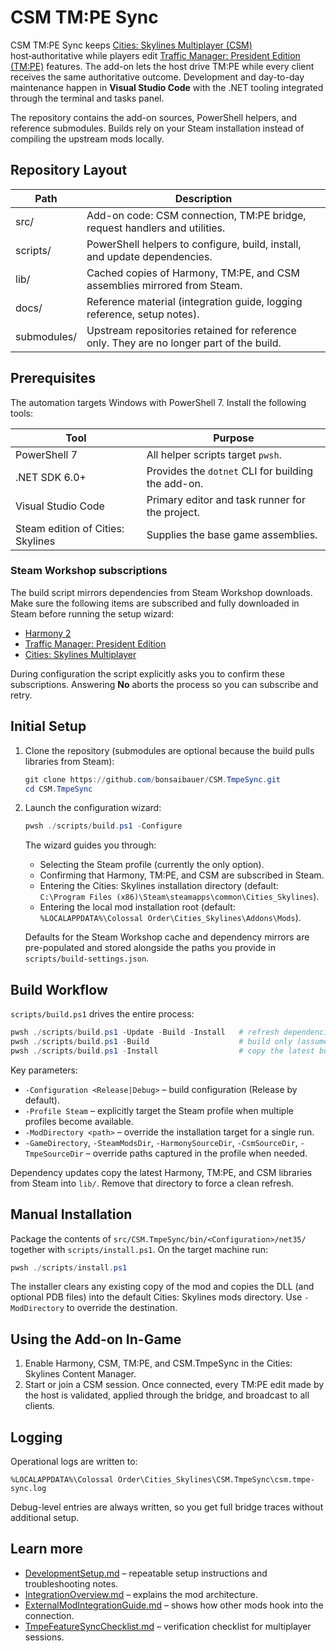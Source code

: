 # CSM TM:PE Sync

CSM TM:PE Sync keeps [Cities: Skylines Multiplayer (CSM)](https://github.com/CitiesSkylinesMultiplayer/CSM) host‑authoritative while players edit [Traffic Manager: President Edition (TM:PE)](https://github.com/CitiesSkylinesMods/TMPE) features. The add-on lets the host drive TM:PE while every client receives the same authoritative outcome. Development and day-to-day maintenance happen in **Visual Studio Code** with the .NET tooling integrated through the terminal and tasks panel.

The repository contains the add-on sources, PowerShell helpers, and reference submodules. Builds rely on your Steam installation instead of compiling the upstream mods locally.

## Repository Layout

| Path | Description |
| --- | --- |
| src/ | Add-on code: CSM connection, TM:PE bridge, request handlers and utilities. |
| scripts/ | PowerShell helpers to configure, build, install, and update dependencies. |
| lib/ | Cached copies of Harmony, TM:PE, and CSM assemblies mirrored from Steam. |
| docs/ | Reference material (integration guide, logging reference, setup notes). |
| submodules/ | Upstream repositories retained for reference only. They are no longer part of the build. |

## Prerequisites

The automation targets Windows with PowerShell 7. Install the following tools:

| Tool | Purpose |
| --- | --- |
| PowerShell 7 | All helper scripts target `pwsh`. |
| .NET SDK 6.0+ | Provides the `dotnet` CLI for building the add-on. |
| Visual Studio Code | Primary editor and task runner for the project. |
| Steam edition of Cities: Skylines | Supplies the base game assemblies. |

### Steam Workshop subscriptions

The build script mirrors dependencies from Steam Workshop downloads. Make sure the following items are subscribed and fully downloaded in Steam before running the setup wizard:

- [Harmony 2](https://steamcommunity.com/sharedfiles/filedetails/?id=2040656402)
- [Traffic Manager: President Edition](https://steamcommunity.com/sharedfiles/filedetails/?id=1637663252)
- [Cities: Skylines Multiplayer](https://steamcommunity.com/sharedfiles/filedetails/?id=1558438291)

During configuration the script explicitly asks you to confirm these subscriptions. Answering **No** aborts the process so you can subscribe and retry.

## Initial Setup

1. Clone the repository (submodules are optional because the build pulls libraries from Steam):

   ```powershell
   git clone https://github.com/bonsaibauer/CSM.TmpeSync.git
   cd CSM.TmpeSync
   ```

2. Launch the configuration wizard:

   ```powershell
   pwsh ./scripts/build.ps1 -Configure
   ```

   The wizard guides you through:

   - Selecting the Steam profile (currently the only option).
   - Confirming that Harmony, TM:PE, and CSM are subscribed in Steam.
   - Entering the Cities: Skylines installation directory (default: `C:\Program Files (x86)\Steam\steamapps\common\Cities_Skylines`).
   - Entering the local mod installation root (default: `%LOCALAPPDATA%\Colossal Order\Cities_Skylines\Addons\Mods`).

   Defaults for the Steam Workshop cache and dependency mirrors are pre-populated and stored alongside the paths you provide in `scripts/build-settings.json`.

## Build Workflow

`scripts/build.ps1` drives the entire process:

```powershell
pwsh ./scripts/build.ps1 -Update -Build -Install   # refresh dependencies, build the mod, install to the configured directory
pwsh ./scripts/build.ps1 -Build                    # build only (assumes dependencies are already mirrored)
pwsh ./scripts/build.ps1 -Install                  # copy the latest build output into your mods folder
```

Key parameters:

- `-Configuration <Release|Debug>` – build configuration (Release by default).
- `-Profile Steam` – explicitly target the Steam profile when multiple profiles become available.
- `-ModDirectory <path>` – override the installation target for a single run.
- `-GameDirectory`, `-SteamModsDir`, `-HarmonySourceDir`, `-CsmSourceDir`, `-TmpeSourceDir` – override paths captured in the profile when needed.

Dependency updates copy the latest Harmony, TM:PE, and CSM libraries from Steam into `lib/`. Remove that directory to force a clean refresh.

## Manual Installation

Package the contents of `src/CSM.TmpeSync/bin/<Configuration>/net35/` together with `scripts/install.ps1`. On the target machine run:

```powershell
pwsh ./scripts/install.ps1
```

The installer clears any existing copy of the mod and copies the DLL (and optional PDB files) into the default Cities: Skylines mods directory. Use `-ModDirectory` to override the destination.

## Using the Add-on In-Game

1. Enable Harmony, CSM, TM:PE, and CSM.TmpeSync in the Cities: Skylines Content Manager.
2. Start or join a CSM session. Once connected, every TM:PE edit made by the host is validated, applied through the bridge, and broadcast to all clients.

## Logging

Operational logs are written to:

```
%LOCALAPPDATA%\Colossal Order\Cities_Skylines\CSM.TmpeSync\csm.tmpe-sync.log
```

Debug-level entries are always written, so you get full bridge traces without additional setup.

## Learn more

- [DevelopmentSetup.md](docs/DevelopmentSetup.md) – repeatable setup instructions and troubleshooting notes.
- [IntegrationOverview.md](docs/IntegrationOverview.md) – explains the mod architecture.
- [ExternalModIntegrationGuide.md](docs/ExternalModIntegrationGuide.md) – shows how other mods hook into the connection.
- [TmpeFeatureSyncChecklist.md](docs/TmpeFeatureSyncChecklist.md) – verification checklist for multiplayer sessions.
